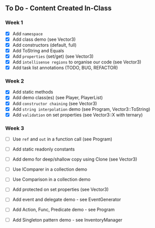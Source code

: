 ## To Do - Content Created In-Class

### Week 1
- [x] Add `namespace`
- [x] Add class demo (see Vector3)
- [x] Add constructors (default, full)
- [x] Add ToString and Equals
- [x] Add `properties` (set/get) (see Vector3)
- [x] Add `intellisense regions` to organise our code (see Vector3)
- [x] Add task list annotations (TODO, BUG, REFACTOR)

### Week 2
- [x] Add static methods
- [x] Add demo class(es) (see Player, PlayerList)
- [x] Add `constructor chaining` (see Vector3)
- [x] Add `string interpolation` demo (see Program, Vector3::ToString)
- [x] Add `validation` on set properties (see Vector3::X with ternary)

### Week 3
- [ ] Use `ref` and `out` in a function call (see Program)
- [ ] Add static readonly constants 
- [ ] Add demo for deep/shallow copy using Clone (see Vector3)
- [ ] Use IComparer in a collection demo 
- [ ] Use Comparison in a collection demo 
- [ ] Add protected on set properties (see Vector3)
- [ ] Add event and delegate demo - see EventGenerator
- [ ] Add Action, Func, Predicate demo - see Program 
- [ ] Add Singleton pattern demo - see InventoryManager

